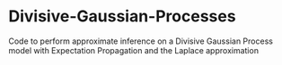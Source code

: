 # Divisive-Gaussian-Processes
Code to perform approximate inference on a Divisive Gaussian Process model with Expectation Propagation and the Laplace approximation
